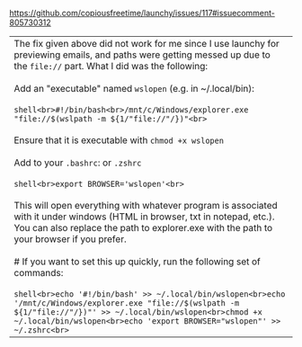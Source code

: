 https://github.com/copiousfreetime/launchy/issues/117#issuecomment-805730312

|                                                                                                                                                                                                                                                                                                                                                                                                                                                                                                                                                                                                                                                                                                                                                                                                                                                                                                                                                                                                                                                                                               |
| --------------------------------------------------------------------------------------------------------------------------------------------------------------------------------------------------------------------------------------------------------------------------------------------------------------------------------------------------------------------------------------------------------------------------------------------------------------------------------------------------------------------------------------------------------------------------------------------------------------------------------------------------------------------------------------------------------------------------------------------------------------------------------------------------------------------------------------------------------------------------------------------------------------------------------------------------------------------------------------------------------------------------------------------------------------------------------------------- |
| The fix given above did not work for me since I use launchy for previewing emails, and paths were getting messed up due to the `file://` part. What I did was the following:<br><br>Add an "executable" named `wslopen` (e.g. in ~/.local/bin):<br><br>```shell<br>#!/bin/bash<br>/mnt/c/Windows/explorer.exe "file://$(wslpath -m ${1/"file://"/})"<br>```<br><br>Ensure that it is executable with `chmod +x wslopen`<br><br>Add to your `.bashrc`: or `.zshrc`<br><br>```shell<br>export BROWSER='wslopen'<br>```<br><br>This will open everything with whatever program is associated with it under windows (HTML in browser, txt in notepad, etc.). You can also replace the path to explorer.exe with the path to your browser if you prefer.<br><br># If you want to set this up quickly, run the following set of commands:<br><br>```shell<br>echo '#!/bin/bash' >> ~/.local/bin/wslopen<br>echo '/mnt/c/Windows/explorer.exe "file://$(wslpath -m ${1/"file://"/})"' >> ~/.local/bin/wslopen<br>chmod +x ~/.local/bin/wslopen<br>echo 'export BROWSER="wslopen"' >> ~/.zshrc<br>``` |

